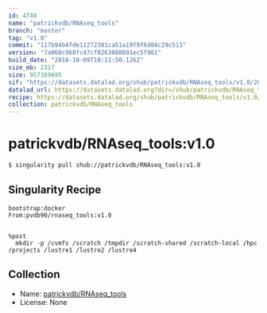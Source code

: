 ```yaml
---
id: 4740
name: "patrickvdb/RNAseq_tools"
branch: "master"
tag: "v1.0"
commit: "117b94b4fde11272381ca51a19f9f6d04c29c513"
version: "7a068c968fc47cf8263880891ec5f961"
build_date: "2018-10-09T10:11:50.126Z"
size_mb: 2317
size: 957169695
sif: "https://datasets.datalad.org/shub/patrickvdb/RNAseq_tools/v1.0/2018-10-09-117b94b4-7a068c96/7a068c968fc47cf8263880891ec5f961.simg"
datalad_url: https://datasets.datalad.org?dir=/shub/patrickvdb/RNAseq_tools/v1.0/2018-10-09-117b94b4-7a068c96/
recipe: https://datasets.datalad.org/shub/patrickvdb/RNAseq_tools/v1.0/2018-10-09-117b94b4-7a068c96/Singularity
collection: patrickvdb/RNAseq_tools
---
```


# patrickvdb/RNAseq_tools:v1.0

```bash
$ singularity pull shub://patrickvdb/RNAseq_tools:v1.0
```

## Singularity Recipe

```singularity
bootstrap:docker
From:pvdb90/rnaseq_tools:v1.0


%post
  mkdir -p /cvmfs /scratch /tmpdir /scratch-shared /scratch-local /hpc /projects /lustre1 /lustre2 /lustre4
```

## Collection

 - Name: [patrickvdb/RNAseq_tools](https://github.com/patrickvdb/RNAseq_tools)
 - License: None

